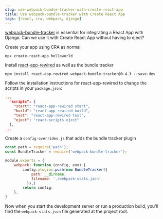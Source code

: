 ```yaml
---
slug: use-webpack-bundle-tracker-with-create-react-app
title: Use webpack-bundle-tracker with Create React App
tags: [react, cra, webpack, django]
---
```


[webpack-bundle-tracker](https://github.com/owais/webpack-bundle-tracker) is essential for integrating a React App with Django.
Can we use it with Create React App without having to eject?

<!-- truncate -->

Create your app using CRA as normal

```
npx create-react-app helloworld
```

Install [react-app-rewired](https://www.npmjs.com/package/react-app-rewired) as well as the bundle tracker

```
npm install react-app-rewired webpack-bundle-tracker@0.4.3 --save-dev
```

Follow the installation instructions for react-app-rewired to change the scripts in your `package.json`:

```json
...
  "scripts": {
    "start": "react-app-rewired start",
    "build": "react-app-rewired build",
    "test": "react-app-rewired test",
    "eject": "react-scripts eject"
  },
...
```

Create a `config-overrides.js` that adds the bundle tracker plugin

```js
const path = require('path');
const BundleTracker = require('webpack-bundle-tracker');

module.exports = {
    webpack: function (config, env) {
        config.plugins.push(new BundleTracker({
            path: __dirname,
            filename: './webpack-stats.json',
          }),)
        return config;
    },
}
```

Now when you start the development server or run a production build, you'll find the `webpack-stats.json` file generated at the project root.